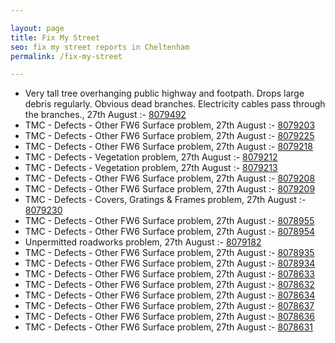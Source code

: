 ```yaml
---

layout: page
title: Fix My Street
seo: fix my street reports in Cheltenham
permalink: /fix-my-street

---
```


<!-- fix_marker starts -->

- Very tall tree overhanging public highway and footpath. Drops large debris regularly. Obvious dead branches. Electricity cables pass through the branches., 27th August :- [8079492](https://www.fixmystreet.com/report/8079492)
- TMC - Defects - Other FW6  Surface problem, 27th August :- [8079203](https://www.fixmystreet.com/report/8079203)
- TMC - Defects - Other FW6  Surface problem, 27th August :- [8079225](https://www.fixmystreet.com/report/8079225)
- TMC - Defects - Other FW6  Surface problem, 27th August :- [8079218](https://www.fixmystreet.com/report/8079218)
- TMC - Defects - Vegetation problem, 27th August :- [8079212](https://www.fixmystreet.com/report/8079212)
- TMC - Defects - Vegetation problem, 27th August :- [8079213](https://www.fixmystreet.com/report/8079213)
- TMC - Defects - Other FW6  Surface problem, 27th August :- [8079208](https://www.fixmystreet.com/report/8079208)
- TMC - Defects - Other FW6  Surface problem, 27th August :- [8079209](https://www.fixmystreet.com/report/8079209)
- TMC - Defects - Covers, Gratings & Frames problem, 27th August :- [8079230](https://www.fixmystreet.com/report/8079230)
- TMC - Defects - Other FW6  Surface problem, 27th August :- [8078955](https://www.fixmystreet.com/report/8078955)
- TMC - Defects - Other FW6  Surface problem, 27th August :- [8078954](https://www.fixmystreet.com/report/8078954)
- Unpermitted roadworks problem, 27th August :- [8079182](https://www.fixmystreet.com/report/8079182)
- TMC - Defects - Other FW6  Surface problem, 27th August :- [8078935](https://www.fixmystreet.com/report/8078935)
- TMC - Defects - Other FW6  Surface problem, 27th August :- [8078934](https://www.fixmystreet.com/report/8078934)
- TMC - Defects - Other FW6  Surface problem, 27th August :- [8078633](https://www.fixmystreet.com/report/8078633)
- TMC - Defects - Other FW6  Surface problem, 27th August :- [8078632](https://www.fixmystreet.com/report/8078632)
- TMC - Defects - Other FW6  Surface problem, 27th August :- [8078634](https://www.fixmystreet.com/report/8078634)
- TMC - Defects - Other FW6  Surface problem, 27th August :- [8078637](https://www.fixmystreet.com/report/8078637)
- TMC - Defects - Other FW6  Surface problem, 27th August :- [8078636](https://www.fixmystreet.com/report/8078636)
- TMC - Defects - Other FW6  Surface problem, 27th August :- [8078631](https://www.fixmystreet.com/report/8078631)

<!-- fix_marker ends -->